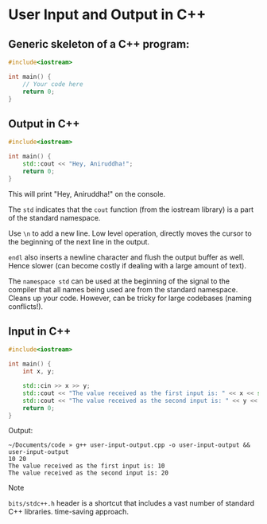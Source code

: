 # User Input and Output in C++

## Generic skeleton of a C++ program:

```cpp
#include<iostream>

int main() {
    // Your code here
    return 0;
}
```

## Output in C++

```cpp
#include<iostream>

int main() {
    std::cout << "Hey, Aniruddha!";
    return 0;
}
```
This will print "Hey, Aniruddha!" on the console.

The `std` indicates that the `cout` function (from the iostream library) is a part of the standard namespace.

Use `\n` to add a new line. Low level operation, directly moves the cursor to the beginning of the next line in the output.

`endl` also inserts a newline character and flush the output buffer as well. Hence slower (can become costly if dealing with a large amount of text).


The `namespace std` can be used at the beginning of the signal to the compiler that all names being used are from the standard namespace. Cleans up your code. However, can be tricky for large codebases (naming conflicts!).

## Input in C++

```cpp
#include<iostream>

int main() {
    int x, y;

    std::cin >> x >> y;
    std::cout << "The value received as the first input is: " << x << std::endl;
    std::cout << "The value received as the second input is: " << y << std::endl;
    return 0;
}
```

Output:
```
~/Documents/code » g++ user-input-output.cpp -o user-input-output && user-input-output
10 20
The value received as the first input is: 10
The value received as the second input is: 20
```


> [!NOTE]
> `bits/stdc++.h` header is a shortcut that includes a vast number of standard C++ libraries. time-saving approach.


